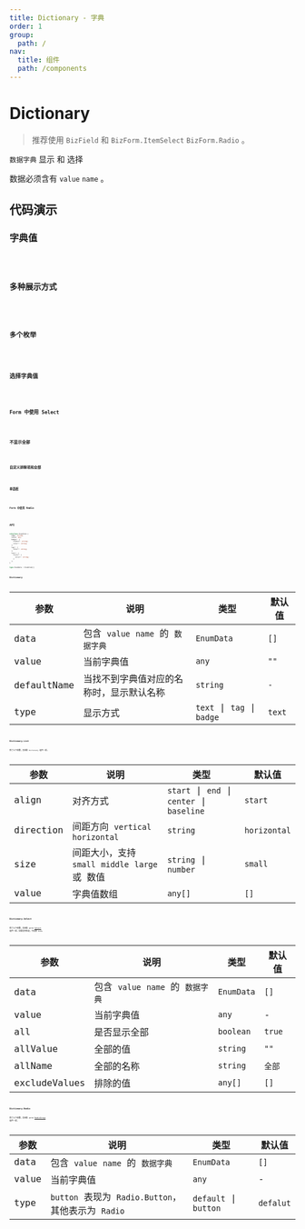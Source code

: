 ```yaml
---
title: Dictionary - 字典
order: 1
group:
  path: /
nav:
  title: 组件
  path: /components
---
```


# Dictionary

> 推荐使用 `BizField` 和 `BizForm.ItemSelect` `BizForm.Radio` 。

`数据字典` 显示 和 选择

数据必须含有 `value` `name` 。

## 代码演示

### 字典值

<code src="./demos/Demo1.tsx" />

### 多种展示方式

<code src="./demos/Demo1.1.tsx" />

### 多个枚举

<code src="./demos/Demo1.2.tsx" />

### 选择字典值

<code src="./demos/Demo2.tsx" />

### Form 中使用 Select

<code src="./demos/Demo3.tsx" />

### 不显示全部

<code src="./demos/Demo4.tsx" />

### 自定义排除项和全部

<code src="./demos/Demo5.tsx" />

### 单选框

<code src="./demos/Demo6.tsx" />

### Form 中使用 Radio

<code src="./demos/Demo7.tsx" />

## API

```typescript
interface EnumItem {
  name: string;
  value: any;
  badge?: {
    status?: string;
    color?: string;
  };
  tag?: {
    color?: string;
  };
  text?: {
    style?: {
      color?: string;
    }
  };
}

type EnumData = EnumItem[];
```

### Dictionary

参数 | 说明 | 类型 | 默认值 |
------------- | ------------- | ------------- | ------------- |
data  | 包含 `value` `name` 的 `数据字典` | `EnumData` | `[]` |
value  | 当前字典值 | `any` | `""` |
defaultName  | 当找不到字典值对应的名称时，显示默认名称 | `string` | `-` |
type  | 显示方式 | `text` \| `tag` \| `badge` | `text` |

### Dictionary.List

除了以下参数，其余和 `Dictionary` 组件一样。

参数 | 说明 | 类型 | 默认值 |
------------- | ------------- | ------------- | ------------- |
align  | 对齐方式 | `start` \| `end` \| `center` \| `baseline` | `start` |
direction  | 间距方向 `vertical` `horizontal` | `string` | `horizontal` |
size  | 间距大小，支持 `small` `middle` `large` 或 数值 | `string` \| `number` | `small` |
value  | 字典值数组 | `any[]` | `[]` |

### Dictionary.Select

除了以下参数，其余和 antd [Select](https://ant.design/components/select-cn/) 组件一样。如需支持多选，可设置 `mode`。

参数 | 说明 | 类型 | 默认值 |
------------- | ------------- | ------------- | ------------- |
data  | 包含 `value` `name` 的 `数据字典` | `EnumData` | `[]` |
value  | 当前字典值 | `any` | - |
all  | 是否显示全部  | `boolean` | `true` |
allValue | 全部的值 | `string` | `""` |
allName | 全部的名称 | `string` | `全部` |
excludeValues | 排除的值 | `any[]` | `[]` |

### Dictionary.Radio

除了以下参数，其余和 antd [RadioGroup](https://ant.design/components/radio-cn/#RadioGroup) 组件一样。

参数 | 说明 | 类型 | 默认值 |
------------- | ------------- | ------------- | ------------- |
data  | 包含 `value` `name` 的 `数据字典` | `EnumData` | `[]` |
value  | 当前字典值 | `any` | - |
type  | `button` 表现为 `Radio.Button`，其他表示为 `Radio`  | `default` \| `button` | `defalut` |

